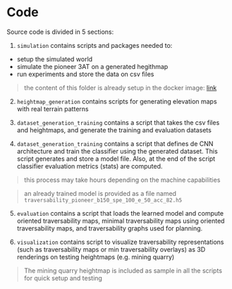 # Code

Source code is divided in 5 sections:

1. `simulation` contains scripts and packages needed to:
  * setup the simulated world
  * simulate the pioneer 3AT on a generated hegithmap 
  * run experiments and store the data on csv files

> the content of this folder is already setup in the docker image: [link](#link)

2. `heightmap_generation` contains scripts for generating elevation maps with real terrain patterns

3. `dataset_generation_training` contains a script that takes the csv files and heightmaps, and generate the training and evaluation datasets

4. `dataset_generation_training` contains a script that defines de CNN architecture and train the classifier using the generated dataset. This script generates and store a model file. Also, at the end of the script classifier evaluation metrics (stats) are computed.

> this process may take hours depending on the machine capabilities

> an already trained model is provided as a file named `traversability_pioneer_b150_spe_100_e_50_acc_82.h5`

5. `evaluation` contains a script that loads the learned model and compute oriented traversability maps, minimal traversability maps using oriented traversability maps, and traversability graphs used for planning.

4. `visualization` contains script to visualize traversability representations (such as traversability maps or min traversability overlays) as 3D renderings on testing heightmaps (e.g. mining quarry)

> The mining quarry heightmap is included as sample in all the scripts for quick setup and testing
